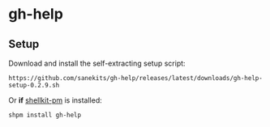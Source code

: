 # gh-help

## Setup

Download and install the self-extracting setup script:

    https://github.com/sanekits/gh-help/releases/latest/downloads/gh-help-setup-0.2.9.sh

Or **if** [shellkit-pm](https://github.com/sanekits/shellkit-pm) is installed:

    shpm install gh-help

##
